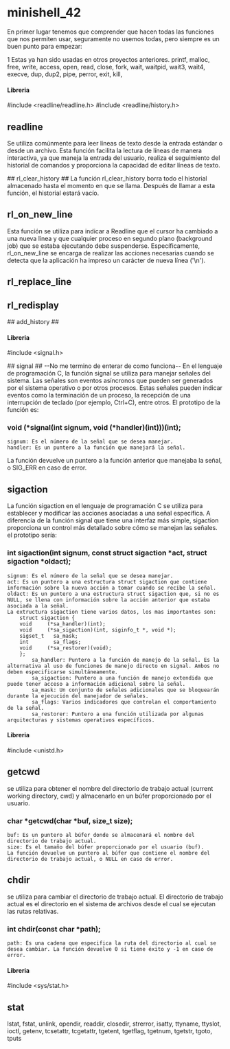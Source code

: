 # minishell_42


En primer lugar tenemos que comprender que hacen todas las funciones que nos permiten usar, seguramente no usemos todas, pero siempre es un buen punto para empezar:

1 Estas ya han sido usadas en otros proyectos anteriores.
printf, malloc, free, write, access, open, read, close, fork, wait, waitpid, wait3, wait4, execve, dup, dup2, pipe, perror, exit, kill,

#### Libreria ####
#include <readline/readline.h>
#include <readline/history.h>

## readline ##
Se utiliza comúnmente para leer líneas de texto desde la entrada estándar o desde un archivo. Esta función facilita la lectura de líneas de manera interactiva, ya que maneja la entrada del usuario, realiza el seguimiento del historial de comandos y proporciona la capacidad de editar líneas de texto.

## rl_clear_history ##
La función rl_clear_history borra todo el historial almacenado hasta el momento en que se llama. Después de llamar a esta función, el historial estará vacío.

## rl_on_new_line ##
Esta función se utiliza para indicar a Readline que el cursor ha cambiado a una nueva línea y que cualquier proceso en segundo plano (background job) que se estaba ejecutando debe suspenderse. Específicamente, rl_on_new_line se encarga de realizar las acciones necesarias cuando se detecta que la aplicación ha impreso un carácter de nueva línea ('\n').

## rl_replace_line ##


## rl_redisplay ## 


## add_history ##



#### Libreria ####
#include <signal.h>

## signal ## --No me termino de enterar de como funciona--
En el lenguaje de programación C, la función signal se utiliza para manejar señales del sistema. Las señales son eventos asíncronos que pueden ser generados por el sistema operativo o por otros procesos. Estas señales pueden indicar eventos como la terminación de un proceso, la recepción de una interrupción de teclado (por ejemplo, Ctrl+C), entre otros.
El prototipo de la función es:
### void (*signal(int signum, void (*handler)(int)))(int); ###
	signum: Es el número de la señal que se desea manejar.
	handler: Es un puntero a la función que manejará la señal. 
La función devuelve un puntero a la función anterior que manejaba la señal, o SIG_ERR en caso de error.

## sigaction ##
La función sigaction en el lenguaje de programación C se utiliza para establecer y modificar las acciones asociadas a una señal específica. A diferencia de la función signal que tiene una interfaz más simple, sigaction proporciona un control más detallado sobre cómo se manejan las señales.
el prototipo sería:
### int sigaction(int signum, const struct sigaction *act, struct sigaction *oldact); ###
	signum: Es el número de la señal que se desea manejar.
	act: Es un puntero a una estructura struct sigaction que contiene información sobre la nueva acción a tomar cuando se recibe la señal.
	oldact: Es un puntero a una estructura struct sigaction que, si no es NULL, se llena con información sobre la acción anterior que estaba asociada a la señal.
	La extructura sigaction tiene varios datos, los mas importantes son:
		struct sigaction {
    	void     (*sa_handler)(int);
    	void     (*sa_sigaction)(int, siginfo_t *, void *);
    	sigset_t   sa_mask;
    	int        sa_flags;
    	void     (*sa_restorer)(void);
		};
			sa_handler: Puntero a la función de manejo de la señal. Es la alternativa al uso de funciones de manejo directo en signal. Ambos no deben especificarse simultáneamente.
			sa_sigaction: Puntero a una función de manejo extendida que puede tener acceso a información adicional sobre la señal.
			sa_mask: Un conjunto de señales adicionales que se bloquearán durante la ejecución del manejador de señales.
			sa_flags: Varios indicadores que controlan el comportamiento de la señal.
			sa_restorer: Puntero a una función utilizada por algunas arquitecturas y sistemas operativos específicos.



#### Libreria ####
#include <unistd.h>

## getcwd ##
se utiliza para obtener el nombre del directorio de trabajo actual (current working directory, cwd) y almacenarlo en un búfer proporcionado por el usuario.
### char *getcwd(char *buf, size_t size); ###
	buf: Es un puntero al búfer donde se almacenará el nombre del directorio de trabajo actual.
	size: Es el tamaño del búfer proporcionado por el usuario (buf).
	La función devuelve un puntero al búfer que contiene el nombre del directorio de trabajo actual, o NULL en caso de error.

## chdir ##
se utiliza para cambiar el directorio de trabajo actual. El directorio de trabajo actual es el directorio en el sistema de archivos desde el cual se ejecutan las rutas relativas.
### int chdir(const char *path); ###
	path: Es una cadena que especifica la ruta del directorio al cual se desea cambiar. La función devuelve 0 si tiene éxito y -1 en caso de error.


#### Libreria ####
#include <sys/stat.h>

## stat ##






lstat, fstat, unlink, 
opendir, readdir, closedir, strerror, 
isatty, ttyname, ttyslot, ioctl, getenv, tcsetattr,
tcgetattr, tgetent, tgetflag, tgetnum, tgetstr,
tgoto, tputs

